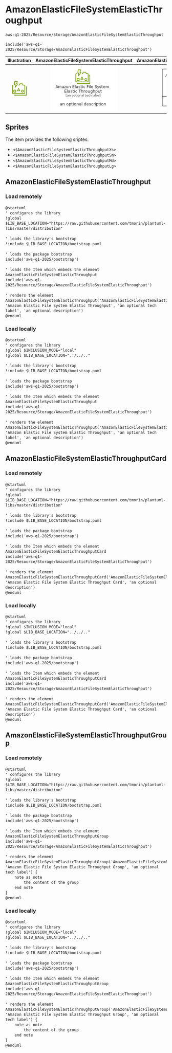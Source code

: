 # AmazonElasticFileSystemElasticThroughput


```text
aws-q1-2025/Resource/Storage/AmazonElasticFileSystemElasticThroughput
```

```text
include('aws-q1-2025/Resource/Storage/AmazonElasticFileSystemElasticThroughput')
```



| Illustration | AmazonElasticFileSystemElasticThroughput | AmazonElasticFileSystemElasticThroughputCard | AmazonElasticFileSystemElasticThroughputGroup |
| :---: | :---: | :---: | :---: |
| ![illustration for Illustration](../../../aws-q1-2025/Resource/Storage/AmazonElasticFileSystemElasticThroughput.png) | ![illustration for AmazonElasticFileSystemElasticThroughput](../../../aws-q1-2025/Resource/Storage/AmazonElasticFileSystemElasticThroughput.Local.png) | ![illustration for AmazonElasticFileSystemElasticThroughputCard](../../../aws-q1-2025/Resource/Storage/AmazonElasticFileSystemElasticThroughputCard.Local.png) | ![illustration for AmazonElasticFileSystemElasticThroughputGroup](../../../aws-q1-2025/Resource/Storage/AmazonElasticFileSystemElasticThroughputGroup.Local.png) |



## Sprites
The item provides the following sriptes:

- `<$AmazonElasticFileSystemElasticThroughputXs>`
- `<$AmazonElasticFileSystemElasticThroughputSm>`
- `<$AmazonElasticFileSystemElasticThroughputMd>`
- `<$AmazonElasticFileSystemElasticThroughputLg>`





## AmazonElasticFileSystemElasticThroughput

### Load remotely
```plantuml
@startuml
' configures the library
!global $LIB_BASE_LOCATION="https://raw.githubusercontent.com/tmorin/plantuml-libs/master/distribution"

' loads the library's bootstrap
!include $LIB_BASE_LOCATION/bootstrap.puml

' loads the package bootstrap
include('aws-q1-2025/bootstrap')

' loads the Item which embeds the element AmazonElasticFileSystemElasticThroughput
include('aws-q1-2025/Resource/Storage/AmazonElasticFileSystemElasticThroughput')

' renders the element
AmazonElasticFileSystemElasticThroughput('AmazonElasticFileSystemElasticThroughput', 'Amazon Elastic File System Elastic Throughput', 'an optional tech label', 'an optional description')
@enduml
```

### Load locally
```plantuml
@startuml
' configures the library
!global $INCLUSION_MODE="local"
!global $LIB_BASE_LOCATION="../../.."

' loads the library's bootstrap
!include $LIB_BASE_LOCATION/bootstrap.puml

' loads the package bootstrap
include('aws-q1-2025/bootstrap')

' loads the Item which embeds the element AmazonElasticFileSystemElasticThroughput
include('aws-q1-2025/Resource/Storage/AmazonElasticFileSystemElasticThroughput')

' renders the element
AmazonElasticFileSystemElasticThroughput('AmazonElasticFileSystemElasticThroughput', 'Amazon Elastic File System Elastic Throughput', 'an optional tech label', 'an optional description')
@enduml
```

## AmazonElasticFileSystemElasticThroughputCard

### Load remotely
```plantuml
@startuml
' configures the library
!global $LIB_BASE_LOCATION="https://raw.githubusercontent.com/tmorin/plantuml-libs/master/distribution"

' loads the library's bootstrap
!include $LIB_BASE_LOCATION/bootstrap.puml

' loads the package bootstrap
include('aws-q1-2025/bootstrap')

' loads the Item which embeds the element AmazonElasticFileSystemElasticThroughputCard
include('aws-q1-2025/Resource/Storage/AmazonElasticFileSystemElasticThroughput')

' renders the element
AmazonElasticFileSystemElasticThroughputCard('AmazonElasticFileSystemElasticThroughputCard', 'Amazon Elastic File System Elastic Throughput Card', 'an optional description')
@enduml
```

### Load locally
```plantuml
@startuml
' configures the library
!global $INCLUSION_MODE="local"
!global $LIB_BASE_LOCATION="../../.."

' loads the library's bootstrap
!include $LIB_BASE_LOCATION/bootstrap.puml

' loads the package bootstrap
include('aws-q1-2025/bootstrap')

' loads the Item which embeds the element AmazonElasticFileSystemElasticThroughputCard
include('aws-q1-2025/Resource/Storage/AmazonElasticFileSystemElasticThroughput')

' renders the element
AmazonElasticFileSystemElasticThroughputCard('AmazonElasticFileSystemElasticThroughputCard', 'Amazon Elastic File System Elastic Throughput Card', 'an optional description')
@enduml
```

## AmazonElasticFileSystemElasticThroughputGroup

### Load remotely
```plantuml
@startuml
' configures the library
!global $LIB_BASE_LOCATION="https://raw.githubusercontent.com/tmorin/plantuml-libs/master/distribution"

' loads the library's bootstrap
!include $LIB_BASE_LOCATION/bootstrap.puml

' loads the package bootstrap
include('aws-q1-2025/bootstrap')

' loads the Item which embeds the element AmazonElasticFileSystemElasticThroughputGroup
include('aws-q1-2025/Resource/Storage/AmazonElasticFileSystemElasticThroughput')

' renders the element
AmazonElasticFileSystemElasticThroughputGroup('AmazonElasticFileSystemElasticThroughputGroup', 'Amazon Elastic File System Elastic Throughput Group', 'an optional tech label') {
    note as note
        the content of the group
    end note
}
@enduml
```

### Load locally
```plantuml
@startuml
' configures the library
!global $INCLUSION_MODE="local"
!global $LIB_BASE_LOCATION="../../.."

' loads the library's bootstrap
!include $LIB_BASE_LOCATION/bootstrap.puml

' loads the package bootstrap
include('aws-q1-2025/bootstrap')

' loads the Item which embeds the element AmazonElasticFileSystemElasticThroughputGroup
include('aws-q1-2025/Resource/Storage/AmazonElasticFileSystemElasticThroughput')

' renders the element
AmazonElasticFileSystemElasticThroughputGroup('AmazonElasticFileSystemElasticThroughputGroup', 'Amazon Elastic File System Elastic Throughput Group', 'an optional tech label') {
    note as note
        the content of the group
    end note
}
@enduml
```

